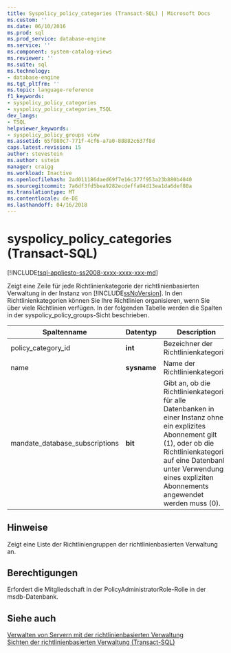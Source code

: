 ```yaml
---
title: Syspolicy_policy_categories (Transact-SQL) | Microsoft Docs
ms.custom: ''
ms.date: 06/10/2016
ms.prod: sql
ms.prod_service: database-engine
ms.service: ''
ms.component: system-catalog-views
ms.reviewer: ''
ms.suite: sql
ms.technology:
- database-engine
ms.tgt_pltfrm: ''
ms.topic: language-reference
f1_keywords:
- syspolicy_policy_categories
- syspolicy_policy_categories_TSQL
dev_langs:
- TSQL
helpviewer_keywords:
- syspolicy_policy_groups view
ms.assetid: 65f080c7-771f-4cf6-a7a0-88882c637f8d
caps.latest.revision: 15
author: stevestein
ms.author: sstein
manager: craigg
ms.workload: Inactive
ms.openlocfilehash: 2ad011186daed69f7e16c377f953a23b880b4040
ms.sourcegitcommit: 7a6df3fd5bea9282ecdeffa94d13ea1da6def80a
ms.translationtype: MT
ms.contentlocale: de-DE
ms.lasthandoff: 04/16/2018
---
```

# <a name="syspolicypolicycategories-transact-sql"></a>syspolicy_policy_categories (Transact-SQL)
[!INCLUDE[tsql-appliesto-ss2008-xxxx-xxxx-xxx-md](../../includes/tsql-appliesto-ss2008-xxxx-xxxx-xxx-md.md)]

  Zeigt eine Zeile für jede Richtlinienkategorie der richtlinienbasierten Verwaltung in der Instanz von [!INCLUDE[ssNoVersion](../../includes/ssnoversion-md.md)]. In den Richtlinienkategorien können Sie Ihre Richtlinien organisieren, wenn Sie über viele Richtlinien verfügen. In der folgenden Tabelle werden die Spalten in der syspolicy_policy_groups-Sicht beschrieben.  
 
  
|Spaltenname|Datentyp|Description|  
|-----------------|---------------|-----------------|  
|policy_category_id|**int**|Bezeichner der Richtlinienkategorie.|  
|name|**sysname**|Name der Richtlinienkategorie.|  
|mandate_database_subscriptions|**bit**|Gibt an, ob die Richtlinienkategorie für alle Datenbanken in einer Instanz ohne ein explizites Abonnement gilt (1), oder ob die Richtlinienkategorie auf eine Datenbank unter Verwendung eines expliziten Abonnements angewendet werden muss (0).|  
  
## <a name="remarks"></a>Hinweise  
 Zeigt eine Liste der Richtliniengruppen der richtlinienbasierten Verwaltung an.  
  
## <a name="permissions"></a>Berechtigungen  
 Erfordert die Mitgliedschaft in der PolicyAdministratorRole-Rolle in der msdb-Datenbank.  
  
## <a name="see-also"></a>Siehe auch  
 [Verwalten von Servern mit der richtlinienbasierten Verwaltung](../../relational-databases/policy-based-management/administer-servers-by-using-policy-based-management.md)   
 [Sichten der richtlinienbasierten Verwaltung &#40;Transact-SQL&#41;](../../relational-databases/system-catalog-views/policy-based-management-views-transact-sql.md)  
  
  
